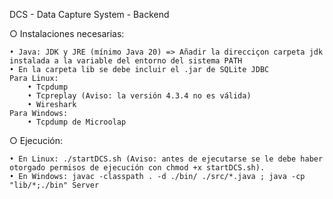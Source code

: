 DCS - Data Capture System - Backend

○ Instalaciones necesarias:

    • Java: JDK y JRE (mínimo Java 20) => Añadir la direcciçon carpeta jdk instalada a la variable del entorno del sistema PATH
    • En la carpeta lib se debe incluir el .jar de SQLite JDBC
    Para Linux:
        • Tcpdump
        • Tcpreplay (Aviso: la versión 4.3.4 no es válida)
        • Wireshark
    Para Windows:
        • Tcpdump de Microolap

○ Ejecución:

    • En Linux: ./startDCS.sh (Aviso: antes de ejecutarse se le debe haber otorgado permisos de ejecución con chmod +x startDCS.sh).
    • En Windows: javac -classpath . -d ./bin/ ./src/*.java ; java -cp "lib/*;./bin" Server
